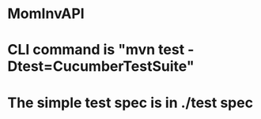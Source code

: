 # MomInvAPI
# CLI command is "mvn test -Dtest=CucumberTestSuite"
# The simple test spec is in ./test spec 